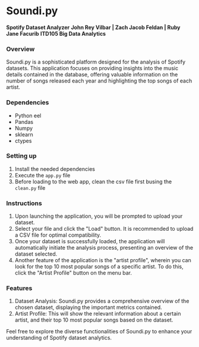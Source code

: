 # Soundi.py 
**Spotify Dataset Analyzer** 
**John Rey Vilbar | Zach Jacob Feldan | Ruby Jane Facurib** 
**ITD105 Big Data Analytics** 


### Overview
Soundi.py is a sophisticated platform designed for the analysis of Spotify datasets. This application focuses on providing insights into the music details contained in the database, offering valuable information on the number of songs released each year and highlighting the top songs of each artist.

### Dependencies
* Python eel
* Pandas
* Numpy
* sklearn
* ctypes

### Setting up
1. Install the needed dependencies
2. Execute the `app.py` file
3. Before loading to the web app, clean the csv file first busing the `clean.py` file

### Instructions
1. Upon launching the application, you will be prompted to upload your dataset.
2. Select your file and click the "Load" button. It is recommended to upload a CSV file for optimal compatibility.
3. Once your dataset is successfully loaded, the application will automatically initiate the analysis process, presenting an overview of the dataset selected.
4. Another feature of the application is the "artist profile", wherein you can look for the top 10 most popular songs of a specific artist. To do this, click the "Artist Profile" button on the menu bar.

### Features
1. Dataset Analysis:
	Soundi.py provides a comprehensive overview of the chosen dataset, displaying the important metrics contained.
2. Artist Profile:
	This will show the relevant information about a certain artist, and their top 10 most popular songs based on the dataset.

Feel free to explore the diverse functionalities of Soundi.py to enhance your understanding of Spotify dataset analytics. 

